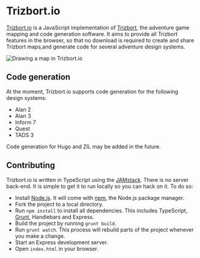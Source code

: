 # Trizbort.io

[Trizbort.io](http://www.trizbort.io) is a JavaScript implementation of [Trizbort](http://www.trizbort.com), the adventure game mapping and code generation software. It aims to provide all Trizbort features in the browser, so that no download is required to create and share Trizbort maps,and generate code for several adventure design systems.

![Drawing a map in Trizbort.io](http://www.trizbort.io/assets/map.png)

## Code generation

At the moment, Trizbort.io supports code generation for the following design systems:

* Alan 2
* Alan 3
* Inform 7
* Quest
* TADS 3

Code generation for Hugo and ZIL may be added in the future.

## Contributing

Trizbort.io is written in TypeScript using the [JAMstack](https://jamstack.org/). There is no server back-end. It is simple to get it to run locally so you can hack on it. To do so:

* Install [Node.js](https://nodejs.org/). It will come with [npm](https://www.npmjs.com/), the Node.js package manager.
* Fork the project to a local directory.
* Run `npm install` to install all dependencies. This includes TypeScript, [Grunt](https://gruntjs.com/), Handlebars and Express.
* Build the project by running `grunt build`. 
* Run `grunt watch`. This process will rebuild parts of the project whenever you make a change.
* Start an Express development server.
* Open `index.html` in your browser.
